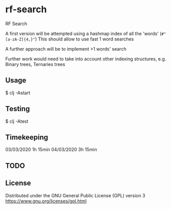 # rf-search

RF Search

A first version will be attempted using a hashmap index of all the 'words' (`#"[a-zA-Z]{4,}"`)
This should allow to use fast 1 word searches

A further approach will be to implement >1 words' search

Further work would need to take into account other indexing structures, e.g. Binary trees, Ternaries trees

## Usage

   $ clj -Astart

## Testing

   $ clj -Atest

## Timekeeping

03/03/2020 1h 15min
04/03/2020 3h 15min

## TODO



## License

Distributed under the GNU General Public License (GPL) version 3
https://www.gnu.org/licenses/gpl.html
